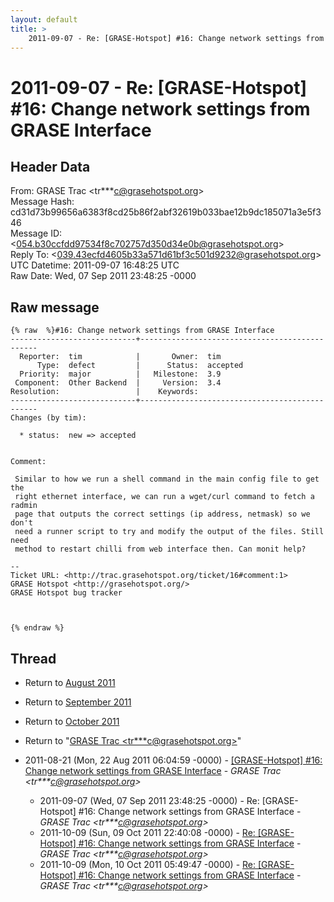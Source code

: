 ```yaml
---
layout: default
title: >
    2011-09-07 - Re: [GRASE-Hotspot] #16: Change network settings from GRASE Interface
---
```


# 2011-09-07 - Re: [GRASE-Hotspot] #16: Change network settings from GRASE Interface

## Header Data

From: GRASE Trac \<tr***c@grasehotspot.org\><br>
Message Hash: cd31d73b99656a6383f8cd25b86f2abf32619b033bae12b9dc185071a3e5f346<br>
Message ID: \<054.b30ccfdd97534f8c702757d350d34e0b@grasehotspot.org\><br>
Reply To: \<039.43ecfd4605b33a571d61bf3c501d9232@grasehotspot.org\><br>
UTC Datetime: 2011-09-07 16:48:25 UTC<br>
Raw Date: Wed, 07 Sep 2011 23:48:25 -0000<br>

## Raw message

```
{% raw  %}#16: Change network settings from GRASE Interface
----------------------------+-----------------------------------------------
  Reporter:  tim            |       Owner:  tim     
      Type:  defect         |      Status:  accepted
  Priority:  major          |   Milestone:  3.9     
 Component:  Other Backend  |     Version:  3.4     
Resolution:                 |    Keywords:          
----------------------------+-----------------------------------------------
Changes (by tim):

  * status:  new => accepted


Comment:

 Similar to how we run a shell command in the main config file to get the
 right ethernet interface, we can run a wget/curl command to fetch a radmin
 page that outputs the correct settings (ip address, netmask) so we don't
 need a runner script to try and modify the output of the files. Still need
 method to restart chilli from web interface then. Can monit help?

-- 
Ticket URL: <http://trac.grasehotspot.org/ticket/16#comment:1>
GRASE Hotspot <http://grasehotspot.org/>
GRASE Hotspot bug tracker



{% endraw %}
```

## Thread

+ Return to [August 2011](/archive/2011/08)
+ Return to [September 2011](/archive/2011/09)
+ Return to [October 2011](/archive/2011/10)

+ Return to "[GRASE Trac <tr***c<span>@</span>grasehotspot.org>](/authors/tr___c_at_grasehotspot_org)"

+ 2011-08-21 (Mon, 22 Aug 2011 06:04:59 -0000) - [[GRASE-Hotspot] #16: Change network settings from GRASE Interface](/archive/2011/08/34749cdf5588469a0af160a63a264eb48378356b4fb9ed0f538a86727ae398b9) - _GRASE Trac \<tr***c@grasehotspot.org\>_
  + 2011-09-07 (Wed, 07 Sep 2011 23:48:25 -0000) - Re: [GRASE-Hotspot] #16: Change network settings from GRASE Interface - _GRASE Trac \<tr***c@grasehotspot.org\>_
  + 2011-10-09 (Sun, 09 Oct 2011 22:40:08 -0000) - [Re: [GRASE-Hotspot] #16: Change network settings from GRASE Interface](/archive/2011/10/b50e63759f224cb0e693f3f56d65bc90e62b1507d363dfc7198cdebb38c2435a) - _GRASE Trac \<tr***c@grasehotspot.org\>_
  + 2011-10-09 (Mon, 10 Oct 2011 05:49:47 -0000) - [Re: [GRASE-Hotspot] #16: Change network settings from GRASE Interface](/archive/2011/10/58b37b50110682fc69d316dea1c3677cecb30506da39d1ae5b2fb7554f80aca1) - _GRASE Trac \<tr***c@grasehotspot.org\>_

